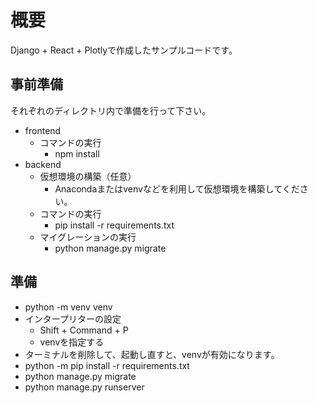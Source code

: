 # 概要

Django + React + Plotlyで作成したサンプルコードです。

## 事前準備

それぞれのディレクトリ内で準備を行って下さい。

- frontend
  - コマンドの実行
    - npm install
- backend
  - 仮想環境の構築（任意）
    - Anacondaまたはvenvなどを利用して仮想環境を構築してください。
  - コマンドの実行
    - pip install -r requirements.txt
  - マイグレーションの実行
    - python manage.py migrate

## 準備

- python -m venv venv
- インタープリターの設定
  - Shift + Command + P
  - venvを指定する
- ターミナルを削除して、起動し直すと、venvが有効になります。
- python -m pip install -r requirements.txt
- python manage.py migrate
- python manage.py runserver


